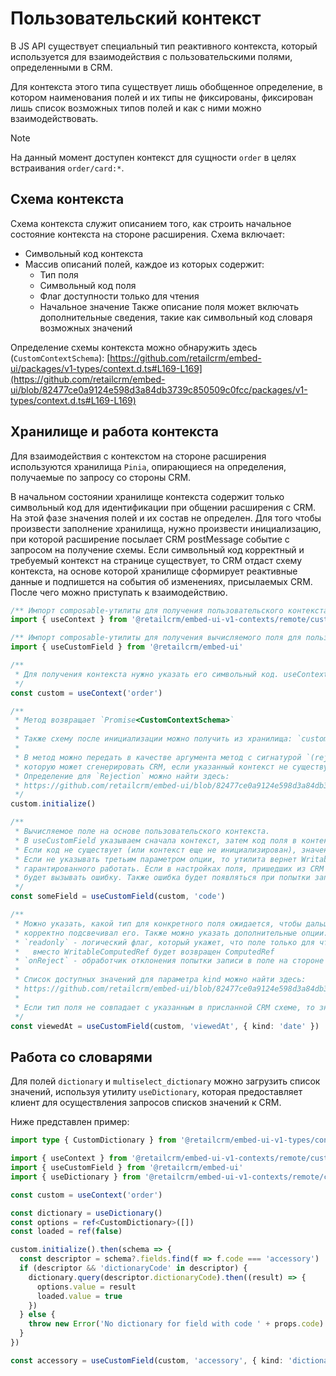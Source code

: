 # Пользовательский контекст

В JS API существует специальный тип реактивного контекста, который используется для взаимодействия с пользовательскими
полями, определенными в CRM.

Для контекста этого типа существует лишь обобщенное определение, в котором наименования полей и их типы не фиксированы,
фиксирован лишь список возможных типов полей и как с ними можно взаимодействовать.

> [!NOTE]
> На данный момент доступен контекст для сущности `order` в целях встраивания `order/card:*`.

## Схема контекста

Схема контекста служит описанием того, как строить начальное состояние контекста на стороне расширения.
Схема включает:

* Символьный код контекста
* Массив описаний полей, каждое из которых содержит:
  * Тип поля
  * Символьный код поля
  * Флаг доступности только для чтения
  * Начальное значение
  Также описание поля может включать дополнительные сведения, такие как символьный код словаря возможных значений

Определение схемы контекста можно обнаружить здесь (`CustomContextSchema`):
[https://github.com/retailcrm/embed-ui/packages/v1-types/context.d.ts#L169-L169](https://github.com/retailcrm/embed-ui/blob/82477ce0a9124e598d3a84db3739c850509c0fcc/packages/v1-types/context.d.ts#L169-L169)

## Хранилище и работа контекста

Для взаимодействия с контекстом на стороне расширения используются хранилища `Pinia`, опирающиеся на определения,
получаемые по запросу со стороны CRM.

В начальном состоянии хранилище контекста содержит только символьный код для идентификации при общении расширения с CRM.
На этой фазе значения полей и их состав не определен. Для того чтобы произвести заполнение хранилища, нужно произвести
инициализацию, при которой расширение посылает CRM postMessage событие с запросом на получение схемы.
Если символьный код корректный и требуемый контекст на странице существует, то CRM отдаст схему контекста, на основе
которой хранилище сформирует реактивные данные и подпишется на события об изменениях, присылаемых CRM.
После чего можно приступать к взаимодействию.

```typescript
/** Импорт composable-утилиты для получения пользовательского контекста. */
import { useContext } from '@retailcrm/embed-ui-v1-contexts/remote/custom'

/** Импорт composable-утилиты для получения вычисляемого поля для пользовательского контекста. */
import { useCustomField } from '@retailcrm/embed-ui'

/**
 * Для получения контекста нужно указать его символьный код. useContext возвращает pinia хранилище
 */
const custom = useContext('order')

/**
 * Метод возвращает `Promise<CustomContextSchema>`
 *
 * Также схему после инициализации можно получить из хранилища: `custom.schema`
 *
 * В метод можно передать в качестве аргумента метод с сигнатурой `(rejection: Rejection) => void` для обработки ошибки,
 * которую может сгенерировать CRM, если указанный контекст не существует.
 * Определение для `Rejection` можно найти здесь:
 * https://github.com/retailcrm/embed-ui/blob/82477ce0a9124e598d3a84db3739c850509c0fcc/packages/v1-types/context.d.ts#L101-L101
 */
custom.initialize()

/**
 * Вычисляемое поле на основе пользовательского контекста.
 * В useCustomField указываем сначала контекст, затем код поля в контексте.
 * Если код не существует (или контекст еще не инициализирован), значение в поле будет равно `null`
 * Если не указывать третьим параметром опции, то утилита вернет WritableComputedRef. Но это не значит, что setter будет
 * гарантированного работать. Если в настройках поля, пришедших из CRM указан флаг `readonly` равный true, то код
 * будет вызывать ошибку. Также ошибка будет появляться при попытки записи, если контекст еще не проинициализирован.
 */
const someField = useCustomField(custom, 'code')

/**
 * Можно указать, какой тип для конкретного поля ожидается, чтобы дальше TypeScript
 * корректно подсвечивал его. Также можно указать дополнительные опции:
 * `readonly` - логический флаг, который укажет, что поле только для чтения; если этот флаг указан как `true`,
 *   вместо WritableComputedRef будет возвращен ComputedRef
 * `onReject` - обработчик отклонения попытки записи в поле на стороне CRM
 *
 * Список доступных значений для параметра kind можно найти здесь:
 * https://github.com/retailcrm/embed-ui/blob/82477ce0a9124e598d3a84db3739c850509c0fcc/packages/v1-types/context.d.ts#L153-L153
 *
 * Если тип поля не совпадает с указанным в присланной CRM схеме, то значение поля всегда будет null
 */
const viewedAt = useCustomField(custom, 'viewedAt', { kind: 'date' })
```

## Работа со словарями

Для полей `dictionary` и `multiselect_dictionary` можно загрузить список значений, используя утилиту
`useDictionary`, которая предоставляет клиент для осуществления запросов списков значений к CRM.

Ниже представлен пример:

```typescript
import type { CustomDictionary } from '@retailcrm/embed-ui-v1-types/context'

import { useContext } from '@retailcrm/embed-ui-v1-contexts/remote/custom'
import { useCustomField } from '@retailcrm/embed-ui'
import { useDictionary } from '@retailcrm/embed-ui-v1-contexts/remote/custom'

const custom = useContext('order')

const dictionary = useDictionary()
const options = ref<CustomDictionary>([])
const loaded = ref(false)

custom.initialize().then(schema => {
  const descriptor = schema?.fields.find(f => f.code === 'accessory')
  if (descriptor && 'dictionaryCode' in descriptor) {
    dictionary.query(descriptor.dictionaryCode).then((result) => {
      options.value = result
      loaded.value = true
    })
  } else {
    throw new Error('No dictionary for field with code ' + props.code)
  }
})

const accessory = useCustomField(custom, 'accessory', { kind: 'dictionary' })
```
